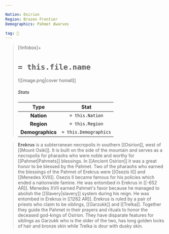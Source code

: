 ```yaml
---

Nation: Osirion
Region: Brazen Frontier
Demographics: Pahmet dwarves

tag: 🌃
---
```


> [!infobox]+
> #  `= this.file.name`
> ![[image.png|cover hsmall]]
> ##### Stats
> Type | Stat |
> :---:|:---:|
> **Nation** | `= this.Nation` |
> **Region** | `= this.Region` |
> **Demographics** | `= this.Demographics` |



> **Erekrus** is a subterranean necropolis in southern [[Osirion]], west of [[Mount Osiki]]. It is built on the side of the mountain and serves as a necropolis for pharaohs who were noble and worthy for [[Pahmet|Pahmets]] blessings. In [[Ancient Osirion]] it was a great honor to be blessed by the Pahmet.
> Two of the pharaohs who earned the blessings of the Pahmet of Erekrus were [[Osezis II]] and [[Menedes XVII]]. Osezis II became famous for his policies which ended a nationwide famine. He was entombed in Erekrus in [[-652 AR]]. Menedes XVII earned Pahmet's favor because he managed to abolish the [[Slavery|slavery]] system during his reign. He was entombed in Erekrus in [[1262 AR]].
> Erekrus is ruled by a pair of priests who claim to be siblings, [[Garzukk]] and [[Trelka]]. Together they guide the Pahmet in their prayers and rituals to honor the deceased god-kings of Osirion. They have disparate features for siblings as Garzukk who is the older of the two, has long golden locks of hair and bronze skin while Trelka is dour with dusky skin.








